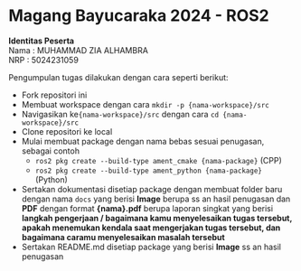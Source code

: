 
# Magang Bayucaraka 2024 - ROS2

**Identitas Peserta**\
Nama    : MUHAMMAD ZIA ALHAMBRA\
NRP     : 5024231059

Pengumpulan tugas dilakukan dengan cara seperti berikut:

- Fork repositori ini
- Membuat workspace dengan cara ```mkdir -p {nama-workspace}/src```
- Navigasikan ke```{nama-workspace}/src``` dengan cara ```cd {nama-workspace}/src```
- Clone repositori ke local
-  Mulai membuat package dengan nama bebas sesuai penugasan, sebagai contoh
    - ```ros2 pkg create --build-type ament_cmake {nama-package}``` (CPP)
    - ```ros2 pkg create --build-type ament_python {nama-package}``` (Python)
- Sertakan dokumentasi disetiap package dengan membuat folder baru dengan nama ```docs``` yang berisi **Image** berupa ss an hasil penugasan dan **PDF** dengan format **{nama}.pdf** berupa laporan singkat yang berisi **langkah pengerjaan / bagaimana kamu menyelesaikan tugas tersebut, apakah menemukan kendala saat mengerjakan tugas tersebut, dan bagaimana caramu menyelesaikan masalah tersebut** 
- Sertakan README.md disetiap package yang berisi **Image** ss an hasil penugasan